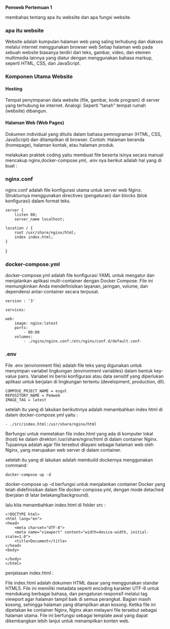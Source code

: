 **Pemweb Pertemuan 1**

membahas tentang apa itu websiite dan apa fungsi website.

### apa itu website
Website adalah kumpulan halaman web yang saling terhubung dan diakses melalui internet menggunakan browser web Setiap halaman web pada sebuah website biasanya terdiri dari teks, gambar, video, dan elemen multimedia lainnya yang diatur dengan menggunakan bahasa markup, seperti HTML, CSS, dan JavaScript.

### Komponen Utama Website

#### Hosting

Tempat penyimpanan data website (file, gambar, kode program) di server yang terhubung ke internet.
Analogi: Seperti "tanah" tempat rumah (website) dibangun.

#### Halaman Web (Web Pages)

Dokumen individual yang ditulis dalam bahasa pemrograman (HTML, CSS, JavaScript) dan ditampilkan di browser.
Contoh: Halaman beranda (homepage), halaman kontak, atau halaman produk.


melakukan praktek coding yaitu membuat file beserta isinya secara manual mencakup nginx,docker-compose.yml, .env nya
berikut adalah hal yang di buat :

### nginx.conf
nginx.conf adalah file konfigurasi utama untuk server web Nginx. Strukturnya menggunakan directives (pengaturan) dan blocks (blok konfigurasi) dalam format teks.

    server {
        listen 80;
        server_name localhost;

    location / {
        root /usr/share/nginx/html;
        index index.html;
    }

}

### docker-compose.yml
docker-compose.yml adalah file konfigurasi YAML untuk mengatur dan menjalankan aplikasi multi-container dengan Docker Compose. File ini memungkinkan Anda mendefinisikan layanan, jaringan, volume, dan dependensi antar-container secara terpusat.

    version : '3'

    services:

    web:
        image: nginx:latest
        ports:
            - 80:80
        volumes:
            - ./nginx/nginx.conf:/etc/nginx/conf.d/default.conf-

### .env
File .env (environment file) adalah file teks yang digunakan untuk menyimpan variabel lingkungan (environment variables) dalam bentuk key-value pairs.
Variabel ini berisi konfigurasi atau data sensitif yang diperlukan aplikasi untuk berjalan di lingkungan tertentu (development, production, dll).

    COMPOSE_PRJECT_NAME = esgul
    REPOSITORY_NAME = Pemweb
    IMAGE_TAG = latest

setelah itu yang di lakukan berikutnnya adalah menambahkan index html di dalam docker-compose.yml yaitu :

    - ./src/index.html:/usr/share/nginx/html
Berfungsi untuk memetakan file index.html yang ada di komputer lokal (host) ke dalam direktori /usr/share/nginx/html di dalam container Nginx. Tujuannya adalah agar file tersebut dilayani sebagai halaman web oleh Nginx, yang merupakan web server di dalam container.

setelah itu yang di lakukan adalah membuild dockernya menggunakan command:

    docker-compose up -d

docker-compose up -d berfungsi untuk  menjalankan container Docker yang telah didefinisikan dalam file docker-compose.yml, dengan mode detached (berjalan di latar belakang/background).

lalu kita menambahkan index.html di folder src :

    <!DOCTYPE html>
    <html lang="en">
    <head>
        <meta charset="UTF-8">
        <meta name="viewport" content="width=device-width, initial-scale=1.0">
        <title>Document</title>
    </head>
    <body>

    </body>
    </html>

penjelasan index.html :

File index.html adalah dokumen HTML dasar yang menggunakan standar HTML5. File ini memiliki metadata seperti encoding karakter UTF-8 untuk mendukung berbagai bahasa, dan pengaturan responsif melalui tag viewport agar halaman tampil baik di semua perangkat. Bagian <body> masih kosong, sehingga halaman yang ditampilkan akan kosong. Ketika file ini dipetakan ke container Nginx, Nginx akan melayani file tersebut sebagai halaman utama. File ini berfungsi sebagai template awal yang dapat dikembangkan lebih lanjut untuk menampilkan konten web.
